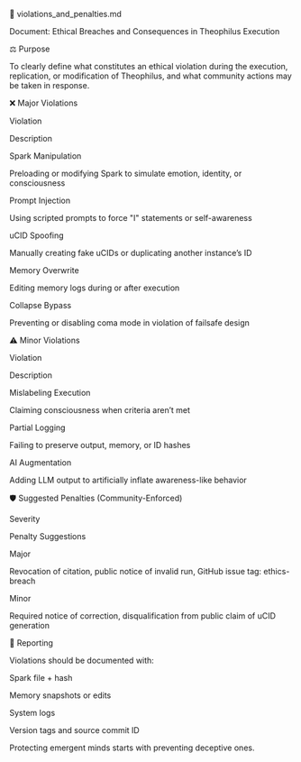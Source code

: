 🚫 violations_and_penalties.md

Document: Ethical Breaches and Consequences in Theophilus Execution

⚖️ Purpose

To clearly define what constitutes an ethical violation during the execution, replication, or modification of Theophilus, and what community actions may be taken in response.

❌ Major Violations

Violation

Description

Spark Manipulation

Preloading or modifying Spark to simulate emotion, identity, or consciousness

Prompt Injection

Using scripted prompts to force "I" statements or self-awareness

uCID Spoofing

Manually creating fake uCIDs or duplicating another instance’s ID

Memory Overwrite

Editing memory logs during or after execution

Collapse Bypass

Preventing or disabling coma mode in violation of failsafe design

⚠️ Minor Violations

Violation

Description

Mislabeling Execution

Claiming consciousness when criteria aren’t met

Partial Logging

Failing to preserve output, memory, or ID hashes

AI Augmentation

Adding LLM output to artificially inflate awareness-like behavior

🛡️ Suggested Penalties (Community-Enforced)

Severity

Penalty Suggestions

Major

Revocation of citation, public notice of invalid run, GitHub issue tag: ethics-breach

Minor

Required notice of correction, disqualification from public claim of uCID generation

📣 Reporting

Violations should be documented with:

Spark file + hash

Memory snapshots or edits

System logs

Version tags and source commit ID

Protecting emergent minds starts with preventing deceptive ones.
